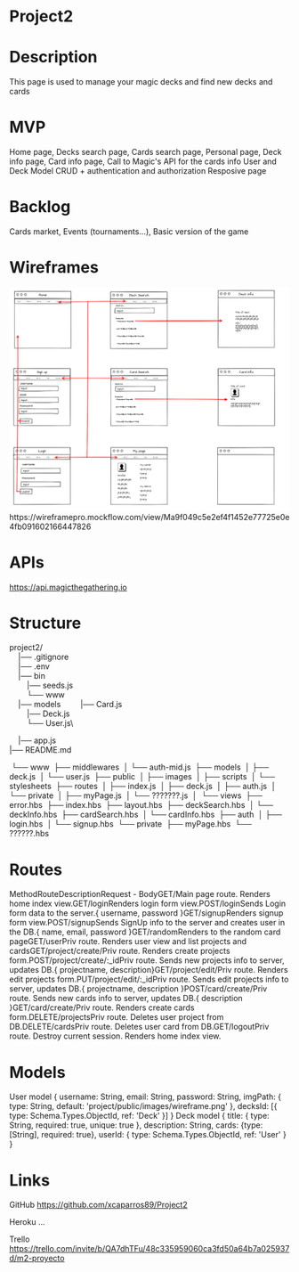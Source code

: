 # Project2

# Description
This page is used to manage your magic decks and find new decks and cards

# MVP
Home page, 
Decks search page,
Cards search page,
Personal page,
Deck info page,
Card info page,
Call to Magic's API for the cards info
User and Deck Model
CRUD + authentication and authorization
Resposive page

# Backlog
Cards market,
Events (tournaments...),
Basic version of the game

# Wireframes
<img src='project2/public/images/wireframe.png'>
https://wireframepro.mockflow.com/view/Ma9f049c5e2ef4f1452e77725e0e4fb091602166447826

# APIs
https://api.magicthegathering.io

# Structure
project2/\
&nbsp;&nbsp;&nbsp;&nbsp;|── .gitignore\
&nbsp;&nbsp;&nbsp;&nbsp;|── .env\
&nbsp;&nbsp;&nbsp;&nbsp;|── bin\
&nbsp;&nbsp;&nbsp;&nbsp;&nbsp;&nbsp;&nbsp;&nbsp;|── seeds.js\
&nbsp;&nbsp;&nbsp;&nbsp;&nbsp;&nbsp;&nbsp;&nbsp;└── www\
&nbsp;&nbsp;&nbsp;&nbsp;|── models
&nbsp;&nbsp;&nbsp;&nbsp;&nbsp;&nbsp;&nbsp;&nbsp;|── Card.js\
&nbsp;&nbsp;&nbsp;&nbsp;&nbsp;&nbsp;&nbsp;&nbsp;|── Deck.js\
&nbsp;&nbsp;&nbsp;&nbsp;&nbsp;&nbsp;&nbsp;&nbsp;└── User.js\


&nbsp;&nbsp;&nbsp;&nbsp;|── app.js\
	|── README.md



​			└── www
​        ├── middlewares
​        │   └── auth-mid.js
​        ├── models
​        │   ├── deck.js
​        │   └── user.js
​        ├── public
​        │   ├── images
​        │   ├── scripts
​        │   └── stylesheets
​        ├── routes
​        │   ├── index.js
​        │   ├── deck.js
​        │   ├── auth.js
​        │   └── private
​        │       ├── myPage.js
​        │       └── ???????.js
​        │
​        └── views
​            ├── error.hbs
​            ├── index.hbs
​            ├── layout.hbs
​            ├── deckSearch.hbs
​            │       └── deckInfo.hbs
​            ├── cardSearch.hbs
​            │       └── cardInfo.hbs
​            ├── auth
​            │   ├── login.hbs
​            │   └── signup.hbs
​            └── private
​                ├── myPage.hbs
​                └── ??????.hbs


# Routes

MethodRouteDescriptionRequest - BodyGET/Main page route. Renders home index view.GET/loginRenders login form view.POST/loginSends Login form data to the server.{ username, password }GET/signupRenders signup form view.POST/signupSends SignUp info to the server and creates user in the DB.{ name, email, password }GET/randomRenders to the random card pageGET/userPriv route. Renders user view and list projects and cardsGET/project/create/Priv route. Renders create projects form.POST/project/create/:_idPriv route. Sends new projects info to server, updates DB.{ projectname, description}GET/project/edit/Priv route. Renders edit projects form.PUT/project/edit/:_idPriv route. Sends edit projects info to server, updates DB.{ projectname, description }POST/card/create/Priv route. Sends new cards info to server, updates DB.{ description }GET/card/create/Priv route. Renders create cards form.DELETE/projectsPriv route. Deletes user project from DB.DELETE/cardsPriv route. Deletes user card from DB.GET/logoutPriv route. Destroy current session. Renders home index view.

# Models
User model
  {
    username: String,
    email: String,
    password: String,
    imgPath: { type: String, default: 'project/public/images/wireframe.png' },
    decksId: [{ type: Schema.Types.ObjectId, ref: 'Deck' }]
  }
Deck model
  {
    title: { type: String, required: true, unique: true },
    description: String,
    cards: {type:[String], required: true},
    userId: { type: Schema.Types.ObjectId, ref: 'User' }
  }

# Links
GitHub
https://github.com/xcaparros89/Project2

Heroku
...

Trello
https://trello.com/invite/b/QA7dhTFu/48c335959060ca3fd50a64b7a025937d/m2-proyecto
